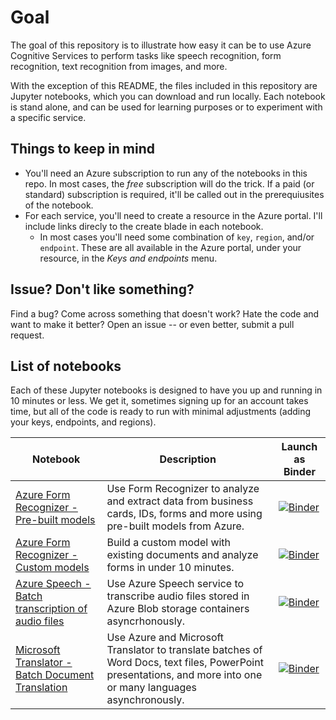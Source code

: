 # Goal

The goal of this repository is to illustrate how easy it can be to use Azure Cognitive Services to perform tasks like speech recognition, form recognition, text recognition from images, and more. 

With the exception of this README, the files included in this repository are Jupyter notebooks, which you can download and run locally. Each notebook is stand alone, and can be used for learning purposes or to experiment with a specific service. 

## Things to keep in mind

* You'll need an Azure subscription to run any of the notebooks in this repo. In most cases, the *free* subscription will do the trick. If a paid (or standard) subscription is required, it'll be called out in the prerequiusites of the notebook.
* For each service, you'll need to create a resource in the Azure portal. I'll include links direcly to the create blade in each notebook.
  * In most cases you'll need some combination of `key`, `region`, and/or `endpoint`. These are all available in the Azure portal, under your resource, in the *Keys and endpoints* menu.

## Issue? Don't like something?

Find a bug? Come across something that doesn't work? Hate the code and want to make it better? Open an issue -- or even better, submit a pull request.

## List of notebooks 

Each of these Jupyter notebooks is designed to have you up and running in 10 minutes or less. We get it, sometimes signing up for an account takes time, but all of the code is ready to run with minimal adjustments (adding your keys, endpoints, and regions). 

| Notebook | Description | Launch as Binder | 
|----------|-------------|------------------|
| [Azure Form Recognizer - Pre-built models](https://github.com/erikhopf/CognitiveServicesPyNotebooks/blob/main/Form_Recognizer.ipynb) | Use Form Recognizer to analyze and extract data from business cards, IDs, forms and more using pre-built models from Azure. | [![Binder](https://mybinder.org/badge_logo.svg)](https://mybinder.org/v2/gh/erikhopf/CognitiveServicesPyNotebooks/HEAD?filepath=Form_Recognizer.ipynb) |
| [Azure Form Recognizer - Custom models](https://github.com/erikhopf/CognitiveServicesPyNotebooks/blob/main/Form_Recognizer_Customization.ipynb) | Build a custom model with existing documents and analyze forms in under 10 minutes. | [![Binder](https://mybinder.org/badge_logo.svg)](https://mybinder.org/v2/gh/erikhopf/CognitiveServicesPyNotebooks/HEAD?filepath=Form_Recognizer_Customization.ipynb) |
| [Azure Speech - Batch transcription of audio files](https://github.com/erikhopf/CognitiveServicesPyNotebooks/blob/main/Batch_Transcription.ipynb) | Use Azure Speech service to transcribe audio files stored in Azure Blob storage containers asyncrhonously. | [![Binder](https://mybinder.org/badge_logo.svg)](https://mybinder.org/v2/gh/erikhopf/CognitiveServicesPyNotebooks/HEAD?filepath=Batch_Transcription.ipynb) |
| [Microsoft Translator - Batch Document Translation](https://github.com/erikhopf/CognitiveServicesPyNotebooks/blob/main/Document_Translator.ipynb) | Use Azure and Microsoft Translator to translate batches of Word Docs, text files, PowerPoint presentations, and more into one or many languages asynchronously. | [![Binder](https://mybinder.org/badge_logo.svg)](https://mybinder.org/v2/gh/erikhopf/CognitiveServicesPyNotebooks/HEAD?filepath=Document_Translator.ipynb) |
